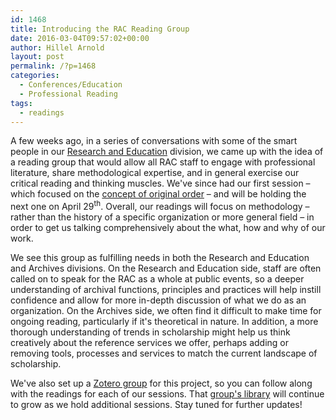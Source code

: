 ```yaml
---
id: 1468
title: Introducing the RAC Reading Group
date: 2016-03-04T09:57:02+00:00
author: Hillel Arnold
layout: post
permalink: /?p=1468
categories:
  - Conferences/Education
  - Professional Reading
tags:
  - readings
---
```

A few weeks ago, in a series of conversations with some of the smart people in our [Research and Education](http://rockarch.org/programs/research/) division, we came up with the idea of a reading group that would allow all RAC staff to engage with professional literature, share methodological expertise, and in general exercise our critical reading and thinking muscles. We've since had our first session – which focused on the [concept of original order](https://www.zotero.org/groups/rac_reading_group/items/collectionKey/6J7CUUGB) – and will be holding the next one on April 29<sup>th</sup>. Overall, our readings will focus on methodology – rather than the history of a specific organization or more general field – in order to get us talking comprehensively about the what, how and why of our work.<!--more-->

We see this group as fulfilling needs in both the Research and Education and Archives divisions. On the Research and Education side, staff are often called on to speak for the RAC as a whole at public events, so a deeper understanding of archival functions, principles and practices will help instill confidence and allow for more in-depth discussion of what we do as an organization. On the Archives side, we often find it difficult to make time for ongoing reading, particularly if it's theoretical in nature. In addition, a more thorough understanding of trends in scholarship might help us think creatively about the reference services we offer, perhaps adding or removing tools, processes and services to match the current landscape of scholarship.

We've also set up a [Zotero group](https://www.zotero.org/groups/rac_reading_group) for this project, so you can follow along with the readings for each of our sessions. That [group's library](https://www.zotero.org/groups/rac_reading_group/items) will continue to grow as we hold additional sessions. Stay tuned for further updates!
